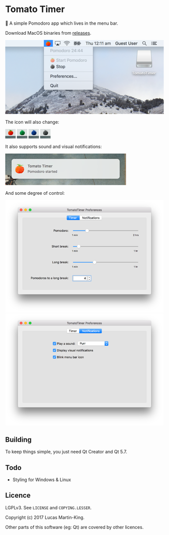 Tomato Timer
============

🍅 A simple Pomodoro app which lives in the menu bar. 

Download MacOS binaries from [releases](https://github.com/lmartinking/TomatoTimer/releases).

![](./screenshots/tomato%20timer%20menu.png)

The icon will also change:

![Pomodor](./screenshots/tomato%20timer%20icon%20red.png)
![Short Break](./screenshots/tomato%20timer%20icon%20green.png)
![Long Break](./screenshots/tomato%20timer%20icon%20blue.png)
![Stopped](./screenshots/tomato%20timer%20icon%20inactive.png)

It also supports sound and visual notifications:

![](./screenshots/tomato%20timer%20notification.png)

And some degree of control:

![](./screenshots/tomato%20timer%20preferences%201.png)
![](./screenshots/tomato%20timer%20preferences%202.png)

## Building

To keep things simple, you just need Qt Creator and Qt 5.7.

## Todo

 * Styling for Windows & Linux

## Licence

LGPLv3. See `LICENSE` and `COPYING.LESSER`.

Copyright (c) 2017 Lucas Martin-King.

Other parts of this software (eg: Qt) are covered by other licences.
